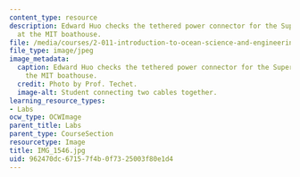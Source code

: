 ```yaml
---
content_type: resource
description: Edward Huo checks the tethered power connector for the SuperSeaPerch
  at the MIT boathouse.
file: /media/courses/2-011-introduction-to-ocean-science-and-engineering-spring-2006/962470dc67157f4b0f7325003f80e1d4_IMG_1546.jpg
file_type: image/jpeg
image_metadata:
  caption: Edward Huo checks the tethered power connector for the SuperSeaPerch at
    the MIT boathouse.
  credit: Photo by Prof. Techet.
  image-alt: Student connecting two cables together.
learning_resource_types:
- Labs
ocw_type: OCWImage
parent_title: Labs
parent_type: CourseSection
resourcetype: Image
title: IMG_1546.jpg
uid: 962470dc-6715-7f4b-0f73-25003f80e1d4
---
```

